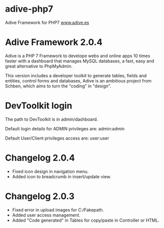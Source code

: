 # adive-php7
Adive Framework for PHP7 www.adive.es

# Adive Framework 2.0.4
Adive is a PHP 7 Framework to develope webs and online apps 10 times faster with a dashboard that manages MySQL databases, a fast, easy and great alternative to PhpMyAdmin.

This version includes a developer toolkit to generate tables, fields and entities, control forms and databases, Adive is an ambitious project from Schben, which aims to turn the "coding" in "design".

# DevToolkit login
The path to DevToolkit is in admin/dashboard.

Default login details for ADMIN privileges are:
admin:admin

Default User/Client privileges access are:
user:user

# Changelog 2.0.4
- Fixed icon design in navigation menu.
- Added icon to breadcrumb in insert/update view.


# Changelog 2.0.3
- Fixed error in upload images for C:/Fakepath.
- Added user access management.
- Added "Code generated" in Tables for copy/paste in Controller or HTML.
